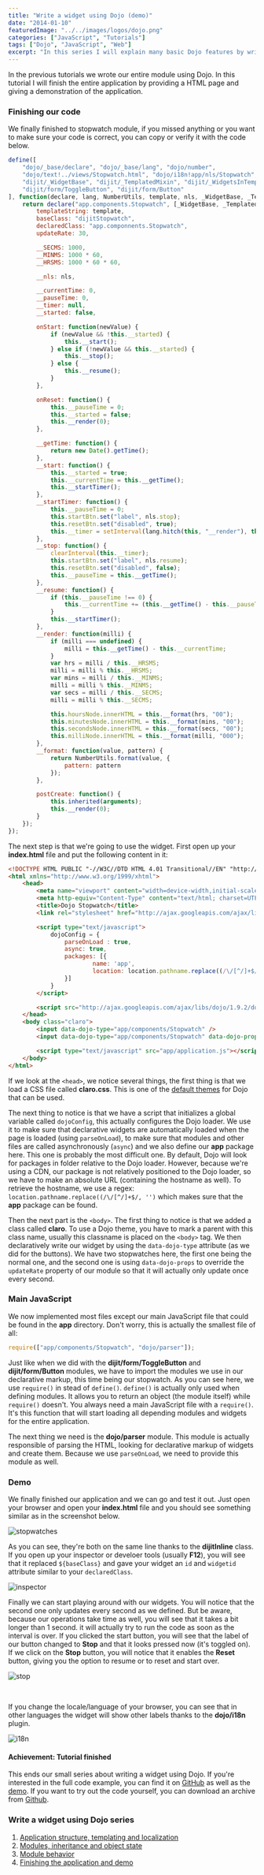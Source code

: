 ```yaml
---
title: "Write a widget using Dojo (demo)"
date: "2014-01-10"
featuredImage: "../../images/logos/dojo.png"
categories: ["JavaScript", "Tutorials"]
tags: ["Dojo", "JavaScript", "Web"]
excerpt: "In this series I will explain many basic Dojo features by writing a widget from scratch. Topics handled are internationalization, inheritance, AMD and more."
---
```


In the previous tutorials we wrote our entire module using Dojo. In this tutorial I will finish the entire application by providing a HTML page and giving a demonstration of the application.

### Finishing our code

We finally finished to stopwatch module, if you missed anything or you want to make sure your code is correct, you can copy or verify it with the code below.

```javascript
define([
    "dojo/_base/declare", "dojo/_base/lang", "dojo/number",
    "dojo/text!../views/Stopwatch.html", "dojo/i18n!app/nls/Stopwatch",
    "dijit/_WidgetBase", "dijit/_TemplatedMixin", "dijit/_WidgetsInTemplateMixin",
    "dijit/form/ToggleButton", "dijit/form/Button"
], function(declare, lang, NumberUtils, template, nls, _WidgetBase, _TemplatedMixin, _WidgetsInTemplateMixin) {
    return declare("app.components.Stopwatch", [_WidgetBase, _TemplatedMixin, _WidgetsInTemplateMixin], {
        templateString: template,
        baseClass: "dijitStopwatch",
        declaredClass: "app.componnents.Stopwatch",
        updateRate: 30,

        __SECMS: 1000,
        __MINMS: 1000 * 60,
        __HRSMS: 1000 * 60 * 60,

        __nls: nls,

        __currentTime: 0,
        __pauseTime: 0,
        __timer: null,
        __started: false,

        onStart: function(newValue) {
            if (newValue && !this.__started) {
                this.__start();
            } else if (!newValue && this.__started) {
                this.__stop();
            } else {
                this.__resume();
            }
        },

        onReset: function() {
            this.__pauseTime = 0;
            this.__started = false;
            this.__render(0);
        },

        __getTime: function() {
            return new Date().getTime();
        },
        __start: function() {
            this.__started = true;
            this.__currentTime = this.__getTime();
            this.__startTimer();
        },
        __startTimer: function() {
            this.__pauseTime = 0;
            this.startBtn.set("label", nls.stop);
            this.resetBtn.set("disabled", true);
            this.__timer = setInterval(lang.hitch(this, "__render"), this.__SECMS / this.updateRate);           
        },
        __stop: function() {
            clearInterval(this.__timer);
            this.startBtn.set("label", nls.resume);
            this.resetBtn.set("disabled", false);
            this.__pauseTime = this.__getTime();
        },
        __resume: function() {
            if (this.__pauseTime !== 0) {
                this.__currentTime += (this.__getTime() - this.__pauseTime);
            }
            this.__startTimer();
        },
        __render: function(milli) {
            if (milli === undefined) {
                milli = this.__getTime() - this.__currentTime;
            }
            var hrs = milli / this.__HRSMS;
            milli = milli % this.__HRSMS;
            var mins = milli / this.__MINMS;
            milli = milli % this.__MINMS;
            var secs = milli / this.__SECMS;
            milli = milli % this.__SECMS;

            this.hoursNode.innerHTML = this.__format(hrs, "00");
            this.minutesNode.innerHTML = this.__format(mins, "00");
            this.secondsNode.innerHTML = this.__format(secs, "00");
            this.milliNode.innerHTML = this.__format(milli, "000");
        },
        __format: function(value, pattern) {
            return NumberUtils.format(value, {
                pattern: pattern
            });
        },

        postCreate: function() {
            this.inherited(arguments);
            this.__render(0);
        }
    });
});
```

The next step is that we're going to use the widget. First open up your **index.html** file and put the following content in it:

```html
<!DOCTYPE HTML PUBLIC "-//W3C//DTD HTML 4.01 Transitional//EN" "http://www.w3.org/TR/html4/loose.dtd">
<html xmlns="http://www.w3.org/1999/xhtml">
    <head>
        <meta name="viewport" content="width=device-width,initial-scale=1,maximum-scale=1,minimum-scale=1,user-scalable=no" />
        <meta http-equiv="Content-Type" content="text/html; charset=UTF-8" />
        <title>Dojo Stopwatch</title>
        <link rel="stylesheet" href="http://ajax.googleapis.com/ajax/libs/dojo/1.9.1/dijit/themes/claro/claro.css" />

        <script type="text/javascript">
            dojoConfig = {
                parseOnLoad : true,
                async: true,
                packages: [{
                        name: 'app',
                        location: location.pathname.replace((/\/[^/]+$/, '') + 'app'
                }]
            }
        </script>

        <script src="http://ajax.googleapis.com/ajax/libs/dojo/1.9.2/dojo/dojo.js"></script>
    </head>
    <body class="claro">
        <input data-dojo-type="app/components/Stopwatch" />
        <input data-dojo-type="app/components/Stopwatch" data-dojo-props="updateRate: 1" />

        <script type="text/javascript" src="app/application.js"></script>
    </body>
</html>
```

If we look at the `<head>`, we notice several things, the first thing is that we load a CSS file called **claro.css**. This is one of the [default themes](http://dojotoolkit.org/reference-guide/1.9/dijit/themes.html#available-themes) for Dojo that can be used.

The next thing to notice is that we have a script that initializes a global variable called `dojoConfig`, this actually configures the Dojo loader. We use it to make sure that declarative widgets are automatically loaded when the page is loaded (using `parseOnLoad`), to make sure that modules and other files are called asynchronously (`async`) and we also define our **app** package here. This one is probably the most difficult one. By default, Dojo will look for packages in folder relative to the Dojo loader. However, because we're using a CDN, our package is not relatively positioned to the Dojo loader, so we have to make an absolute URL (containing the hostname as well). To retrieve the hostname, we use a regex: `location.pathname.replace((/\/[^/]+$/, '')` which makes sure that the **app** package can be found.

Then the next part is the `<body>`. The first thing to notice is that we added a class called **claro**. To use a Dojo theme, you have to mark a parent with this class name, usually this classname is placed on the `<body>` tag. We then declaratively write our widget by using the `data-dojo-type` attribute (as we did for the buttons). We have two stopwatches here, the first one being the normal one, and the second one is using `data-dojo-props` to override the `updateRate` property of our module so that it will actually only update once every second.

### Main JavaScript

We now implemented most files except our main JavaScript file that could be found in the **app** directory. Don't worry, this is actually the smallest file of all:

```javascript
require(["app/components/Stopwatch", "dojo/parser"]);
```

Just like when we did with the **dijit/form/ToggleButton** and **dijit/form/Button** modules, we have to import the modules we use in our declarative markup, this time being our stopwatch. As you can see here, we use `require()` in stead of `define()`. `define()` is actually only used when defining modules. It allows you to return an object (the module itself) while `require()` doesn't. You always need a main JavaScript file with a `require()`. It's this function that will start loading all depending modules and widgets for the entire application.

The next thing we need is the **dojo/parser** module. This module is actually responsible of parsing the HTML, looking for declarative markup of widgets and create them. Because we use `parseOnLoad`, we need to provide this module as well.

### Demo

We finally finished our application and we can go and test it out. Just open your browser and open your **index.html** file and you should see something similar as in the screenshot below.

![stopwatches](images/stopwatches.png)

As you can see, they're both on the same line thanks to the **dijitInline** class. If you open up your inspector or develoer tools (usually **F12**), you will see that it replaced `${baseClass}` and gave your widget an `id` and `widgetid` attribute similar to your `declaredClass`.

![inspector](images/inspector.png)

Finally we can start playing around with our widgets. You will notice that the second one only updates every second as we defined. But be aware, because our operations take time as well, you will see that it takes a bit longer than 1 second. it will actually try to run the code as soon as the interval is over. If you clicked the start button, you will see that the label of our button changed to **Stop** and that it looks pressed now (it's toggled on). If we click on the **Stop** button, you will notice that it enables the **Reset** button, giving you the option to resume or to reset and start over.

![stop](images/stop.png)

 

If you change the locale/language of your browser, you can see that in other languages the widget will show other labels thanks to the **dojo/i18n** plugin.

![i18n](images/i18n.png)

#### Achievement: Tutorial finished

This ends our small series about writing a widget using Dojo. If you're interested in the full code example, you can find it on [GitHub](http://github.com/g00glen00b/dojo-stopwatch/) as well as the [demo](http://g00glen00b.github.io/dojo-stopwatch/). If you want to try out the code yourself, you can download an archive from [Github](https://github.com/g00glen00b/dojo-stopwatch/archive/master.zip).

### Write a widget using Dojo series

1. [Application structure, templating and localization](/dojo-widget-resources/)
2. [Modules, inheritance and object state](/dojo-widget-inheritance/)
3. [Module behavior](/dojo-widget-behavior/)
4. [Finishing the application and demo](/dojo-widget-demo/)
